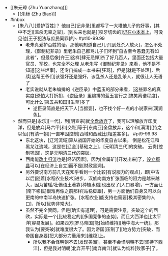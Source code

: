 - [[朱元璋 (Zhu Yuanzhang)]]
    - [[朱标 (Zhu Biao)]]
- #inbox
    - [朱八八][爱护百姓]？
他自己[记非录]里都写了一大堆他儿子的好事，[其中不乏][滥杀无辜之举]，[到头来也就是][咬牙切齿的][记在小本本上](https://bbs.northdy.com/thread-927460-2-1.html)，可没见他[王子犯法与庶民同罪]的~ #pt10-99.99
        - 老朱真爱护百姓的话，那他明知道自己儿子[到处杀人放火]，怎么不处理，《御制纪非录》里老朱自己都骂儿子们坏到”自古至今愚蠢无有如此者“，但最后像[齐王]这样[肆无忌惮]杀了好几百人，里面还包括大量官员、军校，也完全不处理
从老朱写《御制纪非录》来看，他不是不知道[这些烂事]，还专门搞成一本书来[狂骂]，但是[就是不处理]，后续[这帮王爷们]该强奸还是强奸，该乱杀人还是乱杀人，就很让人无语了
        - 老实说就从老朱编排的《逆臣录》中蓝玉的部分来看，[这些罪名的真实度]恐怕大打折扣，《逆臣录》里编排的蓝玉言行之[搞笑离谱程度]，可比什么[第五共和国][生草]多了
            - 逆臣录简直是把天下人[当猴耍]，也不找个好一点的小说家来[润润色]。
    - 然而只是[永乐][一代]，到[明宣宗]就[全盘放弃](https://bbs.northdy.com/thread-921364-2-1.html)了，我可以理解放弃印度洋，但是放弃[马六甲]和[交趾]等于[东南亚]全盘放弃，这个和[满清][持之以恒][有清一朝][一直牢固控制]西域和西藏比[相差甚多]。 #pt9-99.98
        - 东北这块，[辽河流域]算从战国开始的华夏自古以来。
倒是松花江和黑龙江流域，这是在[辽金][基础之上]，[元明清三代]的突破。
云贵[控制巩固]，这是元明清三代的突破。
        - 西南能[改土归流](((0P5SI4v_K)))也是[经济因素]，因为[金属矿][开发出来]了，[设立郡县](((nTjILfIh6)))可以[在经济上自立]而不是[财政黑洞]。
        - 另外要说南方前几天在知乎看到一个比较[有说服力的观点]，即[中古以后]随着[水稻农业技术]进步，汉族向南方扩张面临的阻力是越来越大，因为苗瑶/壮傣语土著靠[种植水稻]也出现了[人口暴增]，一方面让[南下移民]很难再像之前那样[站稳脚跟]，另一方面他们自身又可以向更南的中南半岛快速扩张。[水稻农业]能支持也需要[极其密集的人口]，所以[优势非常大]。
        - 虽然不完全赞同，但是[确实有道理]，可是需要注意，突破这个的西欧，实际是一个[比较稳定的][多国竞争的态势]，而且大西洋也比太平洋[容易发展]。如果西方[罗马帝国]能[始终维持][地中海大一统]，那我认为[要突破]就难度很大了。因为帝国[压制了][地方势力]突破，而帝国自身要[把大部分力量用来][维稳]上。
            - 所以我不会怪明朝不去[发现美洲]，甚至不会怪明朝不去[坚持下西洋]，但是我对明朝[北弃开平][南弃南洋]就认为纯粹[败家子]了。
